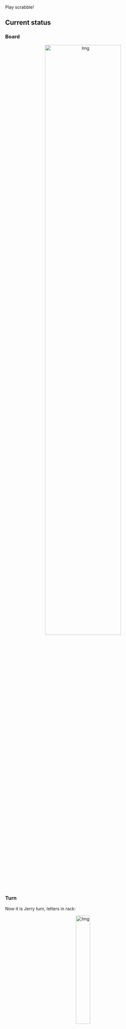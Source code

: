 
Play scrabble!
## Current status
### Board
<p align="center">
<img src="https://raw.githubusercontent.com/radosz99/radosz99/main/board.png" width=70% alt="Img"/>
    </p>
    
### Turn
Now it is Jerry turn, letters in rack:
<p align="center">
<img src="https://raw.githubusercontent.com/radosz99/radosz99/main/rack.png" width=30% alt="Img"/>
</p>

### Game score
| Id | Player name | Points |
  | - | - | - |  
|0 | Tom | 18
|1 | Jerry | 0
## Make the move
Make the move and insert the letters by creating an [issue](https://github.com/radosz99/radosz99/issues/new?title=scrabble%7Cmove%7C7%3AA%3ARIDE&body=Just+push+%27Submit+new+issue%27+or+update+with+your+move.) according to the rules or...

## Possibly best moves  
Are you sure? :smiling_imp: :smiling_imp: :smiling_imp:
<details>
  <summary>Spoiler warning!</summary>
  
  | Id | Move | Issue link | Points |
  | - | - | - | - |  
|1| C:7:afecte | [scrabble&#124;move&#124;C:7:afecte](https://github.com/radosz99/radosz99/issues/new?title=scrabble%7Cmove%7CC%3A7%3Aafecte&body=Just+push+%27Submit+new+issue%27+or+update+with+your+move.) | 30 
|2| C:6:faxee | [scrabble&#124;move&#124;C:6:faxee](https://github.com/radosz99/radosz99/issues/new?title=scrabble%7Cmove%7CC%3A6%3Afaxee&body=Just+push+%27Submit+new+issue%27+or+update+with+your+move.) | 27 
|3| C:1:efectua | [scrabble&#124;move&#124;C:1:efectua](https://github.com/radosz99/radosz99/issues/new?title=scrabble%7Cmove%7CC%3A1%3Aefectua&body=Just+push+%27Submit+new+issue%27+or+update+with+your+move.) | 26 
|4| C:6:fax | [scrabble&#124;move&#124;C:6:fax](https://github.com/radosz99/radosz99/issues/new?title=scrabble%7Cmove%7CC%3A6%3Afax&body=Just+push+%27Submit+new+issue%27+or+update+with+your+move.) | 25 
|5| E:1:efectuo | [scrabble&#124;move&#124;E:1:efectuo](https://github.com/radosz99/radosz99/issues/new?title=scrabble%7Cmove%7CE%3A1%3Aefectuo&body=Just+push+%27Submit+new+issue%27+or+update+with+your+move.) | 24 
|6| E:2:efecto | [scrabble&#124;move&#124;E:2:efecto](https://github.com/radosz99/radosz99/issues/new?title=scrabble%7Cmove%7CE%3A2%3Aefecto&body=Just+push+%27Submit+new+issue%27+or+update+with+your+move.) | 22 
|7| E:7:oxee | [scrabble&#124;move&#124;E:7:oxee](https://github.com/radosz99/radosz99/issues/new?title=scrabble%7Cmove%7CE%3A7%3Aoxee&body=Just+push+%27Submit+new+issue%27+or+update+with+your+move.) | 22 
|8| E:7:oxte | [scrabble&#124;move&#124;E:7:oxte](https://github.com/radosz99/radosz99/issues/new?title=scrabble%7Cmove%7CE%3A7%3Aoxte&body=Just+push+%27Submit+new+issue%27+or+update+with+your+move.) | 22 
|9| E:3:cefeo | [scrabble&#124;move&#124;E:3:cefeo](https://github.com/radosz99/radosz99/issues/new?title=scrabble%7Cmove%7CE%3A3%3Acefeo&body=Just+push+%27Submit+new+issue%27+or+update+with+your+move.) | 20 
|10| E:3:feuco | [scrabble&#124;move&#124;E:3:feuco](https://github.com/radosz99/radosz99/issues/new?title=scrabble%7Cmove%7CE%3A3%3Afeuco&body=Just+push+%27Submit+new+issue%27+or+update+with+your+move.) | 20 
</details>
    
## Latest moves

| Id | Type | Move / Letters to replace | Created words / New letters | Date | Points | Player | Who |
| - | - | - | - | - | - | - | - |
|0| INSERT | 7:C:adonio | ['ADONIO'] | 12/08/2022, 01:37:42 | 18 | Tom | [radosz99](github.com/radosz99) |